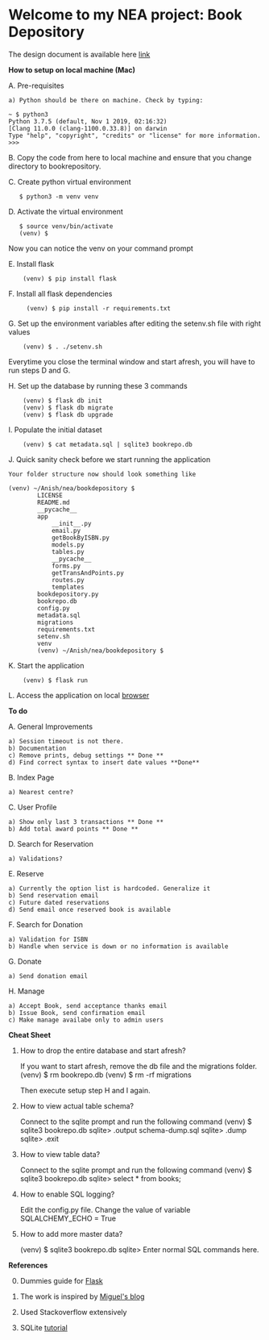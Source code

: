 Welcome to my NEA project: Book Depository
===========================================

The design document is available here [link](https://www.google.com)


**How to setup on local machine (Mac)**

A. Pre-requisites

    a) Python should be there on machine. Check by typing:

```
~ $ python3
Python 3.7.5 (default, Nov 1 2019, 02:16:32)
[Clang 11.0.0 (clang-1100.0.33.8)] on darwin
Type "help", "copyright", "credits" or "license" for more information.
>>> 
```

B. Copy the code from here to local machine and ensure that you change directory to bookrepository. 

C. Create python virtual environment
 ```   
    $ python3 -m venv venv
```

D. Activate the virtual environment
 ```   
    $ source venv/bin/activate
    (venv) $
```
Now you can notice the venv on your command prompt

E. Install flask
```
    (venv) $ pip install flask
```

F. Install all flask dependencies
```
     (venv) $ pip install -r requirements.txt
```

G. Set up the environment variables after editing the setenv.sh file with right values
```
    (venv) $ . ./setenv.sh
```
Everytime you close the terminal window and start afresh, you will have to run steps D and G.

H. Set up the database by running these 3 commands
```
    (venv) $ flask db init
    (venv) $ flask db migrate
    (venv) $ flask db upgrade
```

I. Populate the initial dataset
```
    (venv) $ cat metadata.sql | sqlite3 bookrepo.db
```
J. Quick sanity check before we start running the application

    Your folder structure now should look something like

    (venv) ~/Anish/nea/bookdepository $ 
            LICENSE
            README.md
            __pycache__
            app
                __init__.py		
                email.py		
                getBookByISBN.py	
                models.py		
                tables.py
                __pycache__		
                forms.py		
                getTransAndPoints.py	
                routes.py		
                templates
            bookdepository.py
            bookrepo.db
            config.py
            metadata.sql
            migrations
            requirements.txt
            setenv.sh
            venv
            (venv) ~/Anish/nea/bookdepository $ 

K. Start the application
```
    (venv) $ flask run
```

L. Access the application on local [browser](http://127.0.0.1:5000)

**To do**

A. General Improvements

    a) Session timeout is not there.
    b) Documentation
    c) Remove prints, debug settings ** Done **
    d) Find correct syntax to insert date values **Done**

B. Index Page

    a) Nearest centre?

C. User Profile

    a) Show only last 3 transactions ** Done **
    b) Add total award points ** Done **

D. Search for Reservation

    a) Validations?

E. Reserve

    a) Currently the option list is hardcoded. Generalize it
    b) Send reservation email
    c) Future dated reservations
    d) Send email once reserved book is available

F. Search for Donation

    a) Validation for ISBN
    b) Handle when service is down or no information is available

G. Donate

    a) Send donation email

H. Manage

    a) Accept Book, send acceptance thanks email
    b) Issue Book, send confirmation email
    c) Make manage availabe only to admin users

**Cheat Sheet**

1. How to drop the entire database and start afresh?

    If you want to start afresh, remove the db file and the migrations folder.
    (venv) $ rm bookrepo.db
    (venv) $ rm -rf migrations

    Then execute setup step H and I again.
    
2. How to view actual table schema?

    Connect to the sqlite prompt and run the following command
    (venv) $ sqlite3 bookrepo.db
    sqlite> .output schema-dump.sql
    sqlite> .dump
    sqlite> .exit

3. How to view table data?

    Connect to the sqlite prompt and run the following command
    (venv) $ sqlite3 bookrepo.db
    sqlite> select * from books;   

4. How to enable SQL logging?

    Edit the config.py file.
    Change the value of variable SQLALCHEMY_ECHO = True

5. How to add more master data?

    (venv) $ sqlite3 bookrepo.db
    sqlite> Enter normal SQL commands here. 


**References**

0. Dummies guide for [Flask](https://codeburst.io/flask-for-dummies-a-beginners-guide-to-flask-part-uno-53aec6afc5b1)

1. The work is inspired by [Miguel's blog](https://blog.miguelgrinberg.com/post/the-flask-mega-tutorial-part-i-hello-world)

2. Used Stackoverflow extensively

3. SQLite [tutorial](https://www.sqlitetutorial.net/)

